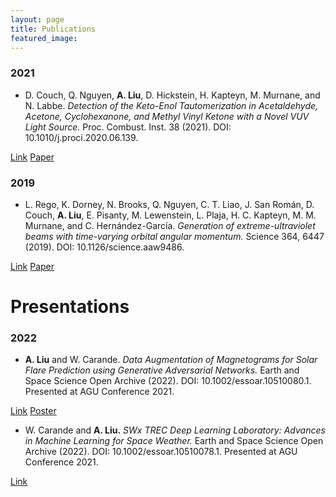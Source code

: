 ```yaml
---
layout: page
title: Publications
featured_image:
---
```


### 2021
* D. Couch, Q. Nguyen, **A. Liu**, D. Hickstein, H. Kapteyn, M. Murnane, and N. Labbe. *Detection of the Keto-Enol Tautomerization in Acetaldehyde, Acetone, Cyclohexanone, and Methyl Vinyl Ketone with a Novel VUV Light Source.* Proc. Combust. Inst. 38 (2021). DOI: 10.1010/j.proci.2020.06.139.

<section class="download-box inner">
	<div class="download-box-links">
	    <a href="https://doi.org/10.1016/j.proci.2020.06.139" target="_blank">Link</a>
	    <a href="/assets/documents/publications/1-s2.0-S1540748920302194-main.pdf" target="_blank">Paper</a>
	</div>
</section>

### 2019
* L. Rego, K. Dorney, N. Brooks, Q. Nguyen, C. T. Liao, J. San Román, D. Couch, **A. Liu**, E. Pisanty, M. Lewenstein, L. Plaja, H. C. Kapteyn, M. M. Murnane, and C. Hernández-García. *Generation of extreme-ultraviolet beams with time-varying orbital angular momentum.* Science 364, 6447 (2019). DOI: 10.1126/science.aaw9486.

<section class="download-box inner">
	<div class="download-box-links">
	    <a href="https://doi.org/10.1126/science.aaw9486" target="_blank">Link</a>
	    <a href="/assets/documents/publications/eaaw9486.full.pdf" target="_blank">Paper</a>
	</div>
</section>

# Presentations
### 2022
* **A. Liu** and W. Carande. *Data Augmentation of Magnetograms for Solar Flare Prediction using Generative Adversarial Networks.* Earth and Space Science Open Archive (2022). DOI: 10.1002/essoar.10510080.1. Presented at AGU Conference 2021.

<section class="download-box inner">
	<div class="download-box-links">
	    <a href="https://doi.org/10.1002/essoar.10510080.1" target="_blank">Link</a>
	    <a href="/assets/documents/POSTER_AGU2021_LiuA.pdf" target="_blank">Poster</a>
	</div>
</section>

* W. Carande and **A. Liu.** *SWx TREC Deep Learning Laboratory: Advances in Machine Learning for Space Weather.* Earth and Space Science Open Archive (2022). DOI: 10.1002/essoar.10510078.1. Presented at AGU Conference 2021.

<section class="download-box inner">
	<div class="download-box-links">
	    <a href="https://doi.org/10.1002/essoar.10510078.1" target="_blank">Link</a>
	</div>
</section>
